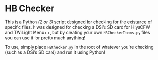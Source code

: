 # HB Checker
This is a Python *(2 or 3)* script designed for checking for the existance of specific files. It was designed for checking a DSi's SD card for HiyaCFW and TWiLight Menu++, but by creating your own `HBCheckerItems.py` files you can use it for pretty much anything!

To use, simply place `HBChecker.py` in the root of whatever you're checking (such as a DSi's SD card) and run it using Python!

